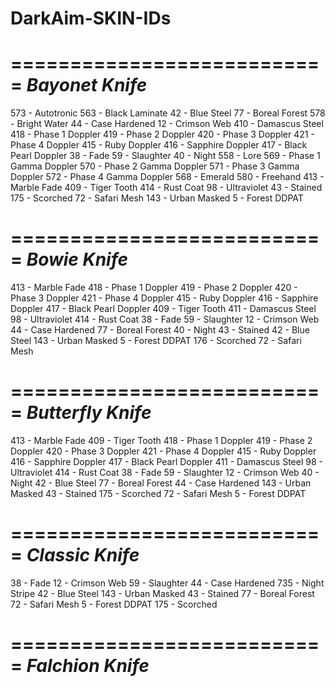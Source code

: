 # DarkAim-SKIN-IDs
===========================
      *Bayonet Knife*
===========================
573 - Autotronic
563 - Black Laminate
42  - Blue Steel
77  - Boreal Forest
578 - Bright Water
44  - Case Hardened
12  - Crimson Web
410 - Damascus Steel
418 - Phase 1 Doppler
419 - Phase 2 Doppler
420 - Phase 3 Doppler
421 - Phase 4 Doppler
415 - Ruby Doppler
416 - Sapphire Doppler
417 - Black Pearl Doppler
38  - Fade
59  - Slaughter
40  - Night
558 - Lore
569 - Phase 1 Gamma Doppler
570 - Phase 2 Gamma Doppler
571 - Phase 3 Gamma Doppler
572 - Phase 4 Gamma Doppler
568 - Emerald
580 - Freehand
413 - Marble Fade
409 - Tiger Tooth
414 - Rust Coat
98  - Ultraviolet
43  - Stained
175 - Scorched
72  - Safari Mesh
143 - Urban Masked
5   - Forest DDPAT


===========================
       *Bowie Knife*
===========================
413 - Marble Fade
418 - Phase 1 Doppler
419 - Phase 2 Doppler
420 - Phase 3 Doppler
421 - Phase 4 Doppler
415 - Ruby Doppler
416 - Sapphire Doppler
417 - Black Pearl Doppler
409 - Tiger Tooth
411 - Damascus Steel
98  - Ultraviolet
414 - Rust Coat
38  - Fade
59  - Slaughter
12  - Crimson Web
44  - Case Hardened
77  - Boreal Forest
40  - Night
43  - Stained
42  - Blue Steel
143 - Urban Masked
5   - Forest DDPAT
176 - Scorched
72  - Safari Mesh


===========================
     *Butterfly Knife*
===========================
413 - Marble Fade
409 - Tiger Tooth
418 - Phase 1 Doppler
419 - Phase 2 Doppler
420 - Phase 3 Doppler
421 - Phase 4 Doppler
415 - Ruby Doppler
416 - Sapphire Doppler
417 - Black Pearl Doppler
411 - Damascus Steel
98  - Ultraviolet
414 - Rust Coat
38  - Fade
59  - Slaughter
12  - Crimson Web
40  - Night
42  - Blue Steel
77  - Boreal Forest
44  - Case Hardened
143 - Urban Masked
43  - Stained
175 - Scorched
72  - Safari Mesh
5   - Forest DDPAT


===========================
     *Classic Knife*
===========================
38  - Fade
12  - Crimson Web
59  - Slaughter
44  - Case Hardened
735 - Night Stripe
42  - Blue Steel
143 - Urban Masked
43  - Stained
77  - Boreal Forest
72  - Safari Mesh
5   - Forest DDPAT
175 - Scorched


===========================
     *Falchion Knife*
===========================


